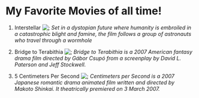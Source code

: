 # My Favorite Movies of all time!

1. Interstellar
![;](C:\Users\otaku\Downloads/interstellar.png)
*Set in a dystopian future where humanity is embroiled in a catastrophic blight and famine, the film follows a group of astronauts who travel through a wormhole*

3. Bridge to Terabithia
![;](C:\Users\otaku\Downloads/terabithia.png)
*Bridge to Terabithia is a 2007 American fantasy drama film directed by Gábor Csupó from a screenplay by David L. Paterson and Jeff Stockwell.*

4. 5 Centimeters Per Second
![;](C:\Users\otaku\Downloads/5centimeters.png)
*Centimeters per Second is a 2007 Japanese romantic drama animated film written and directed by Makoto Shinkai. It theatrically premiered on 3 March 2007.*
